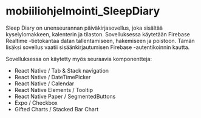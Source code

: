 # mobiiliohjelmointi_SleepDiary

Sleep Diary on unenseurannan päiväkirjasovellus, joka sisältää kyselylomakkeen, kalenterin ja tilaston.
Sovelluksessa käytetään Firebase Realtime -tietokantaa datan tallentamiseen, hakemiseen ja poistoon. Tämän lisäksi
sovellus vaatii sisäänkirjautumisen Firebase -autentikoinnin kautta. 

Sovelluksessa on käytetty myös seuraavia komponentteja:
- React Native / Tab & Stack navigation
- React Native / DateTimePicker
- React Native / Calendar
- React Native Elements / Tooltip
- React Native Paper / SegmentedButtons
- Expo / Checkbox
- Gifted Charts / Stacked Bar Chart
